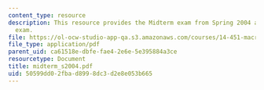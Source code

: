 ```yaml
---
content_type: resource
description: This resource provides the Midterm exam from Spring 2004 as a practice
  exam.
file: https://ol-ocw-studio-app-qa.s3.amazonaws.com/courses/14-451-macroeconomic-theory-i-spring-2007/50599dd02fbad8998dc3d2e8e053b665_midterm_s2004.pdf
file_type: application/pdf
parent_uid: ca61518e-dbfe-fae4-2e6e-5e395884a3ce
resourcetype: Document
title: midterm_s2004.pdf
uid: 50599dd0-2fba-d899-8dc3-d2e8e053b665
---
```

